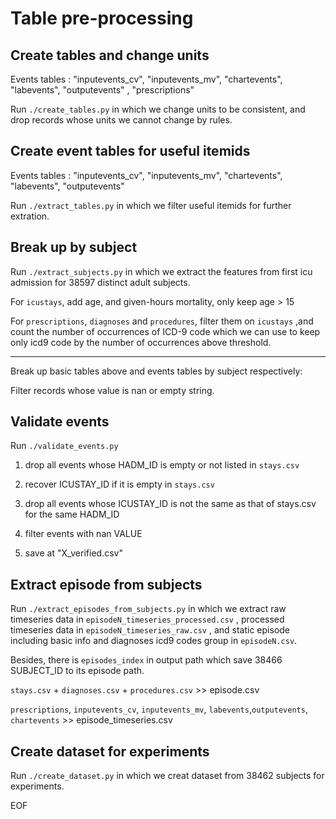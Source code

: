 # Table pre-processing

## Create tables and change units

Events tables : "inputevents_cv", "inputevents_mv", "chartevents", "labevents", "outputevents" , "prescriptions" 

Run `./create_tables.py` in which we change units to be consistent,
 and drop records whose units we cannot change by rules.

## Create event tables for useful itemids

Events tables : "inputevents_cv", "inputevents_mv", "chartevents", "labevents", "outputevents" 

Run `./extract_tables.py` in which we filter useful itemids for further extration.

## Break up by subject

Run `./extract_subjects.py` in which we extract the features from first icu admission for 38597 distinct adult subjects.

For `icustays`, add age, and given-hours mortality, only keep age > 15

For `prescriptions`, `diagnoses` and `procedures`, filter them on `icustays` ,and count the number of occurrences of ICD-9 code 
which we can use to keep only icd9 code by the number of occurrences above threshold.


---

Break up basic tables above and events tables by subject respectively:

Filter records whose value is nan or empty string.


## Validate events

Run `./validate_events.py`

1. drop all events whose HADM_ID is empty or not listed in `stays.csv`

2. recover ICUSTAY_ID if it is empty in `stays.csv`

3. drop all events whose ICUSTAY_ID is not the same as that of stays.csv for the same HADM_ID

4. filter events with nan VALUE

5. save at "X_verified.csv"

## Extract episode from subjects

Run `./extract_episodes_from_subjects.py` in which we extract raw timeseries data in `episodeN_timeseries_processed.csv` 
, processed timeseries data in `episodeN_timeseries_raw.csv` , and static episode including basic info and diagnoses 
icd9 codes group in `episodeN.csv`.

Besides, there is `episodes_index` in output path which save 38466 SUBJECT_ID to its episode path.

`stays.csv` + `diagnoses.csv` + `procedures.csv` >> episode.csv

`prescriptions`, `inputevents_cv`, `inputevents_mv`, `labevents`,`outputevents`, `chartevents` >> 
episode_timeseries.csv

## Create dataset for experiments

Run `./create_dataset.py` in which we creat dataset from 38462 subjects for experiments.

 EOF

